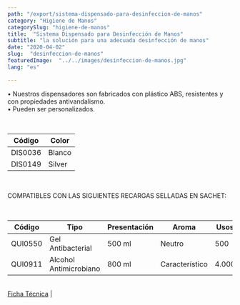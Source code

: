 ```yaml
---
path: "/export/sistema-dispensado-para-desinfeccion-de-manos"
category: "Higiene de Manos"
categorySlug: "higiene-de-manos"
title:  "Sistema Dispensado para Desinfección de Manos"
subtitle: "la solución para una adecuada desinfección de manos"
date: "2020-04-02"
slug:  "desinfeccion-de-manos"
featuredImage:  "../../images/desinfeccion-de-manos.jpg"
lang: "es"

---
```

• Nuestros dispensadores son fabricados con plástico ABS, resistentes y con propiedades antivandalismo.<br/>
• Pueden ser personalizados.<br/>



<br>
<table class="min-w-full md:min-w-0 divide-y-0 divide-gray-200">
          <thead class=" bg-white">
            <tr>
              <th scope="col" class="px-6 text-center text-xs font-medium text-white bg-primary-default uppercase tracking-wider">
                Código
              </th>
               <th scope="col" class="px-6 py-3 text-center text-xs font-medium text-white bg-primary-lighter uppercase tracking-wider">
                Color
              </th>
            </tr>
          </thead>
          <tbody>
            <tr class="bg-gray-100">
              <td class="px-6 py-4 whitespace-nowrap text-sm text-gray-700 text-center">
              DIS0036
              </td>
              <td class="px-6 py-4 whitespace-nowrap text-sm text-gray-700 text-center">
               Blanco
              </td>
            </tr>
            <tr class="bg-gray-300">
              <td class="px-6 py-4 whitespace-nowrap text-sm text-gray-700 text-center">
              DIS0149
              </td>
              <td class="px-6 py-4 whitespace-nowrap text-sm text-gray-700 text-center">
               Silver
              </td>
            </tr>
          </tbody>
        </table> <br>

COMPATIBLES CON LAS SIGUIENTES RECARGAS SELLADAS EN SACHET:

<br>
<table class="min-w-full md:min-w-0 divide-y-0 divide-gray-200">
          <thead class=" bg-white">
            <tr>
              <th scope="col" class="px-6 text-center text-xs font-medium text-white bg-primary-default uppercase tracking-wider">
                Código
              </th>
               <th scope="col" class="px-6 py-3 text-center text-xs font-medium text-white bg-primary-default uppercase tracking-wider">
                Tipo
              </th>
              <th scope="col" class="px-6 py-3 text-center text-xs font-medium  text-white bg-primary-lighter uppercase tracking-wider">
                Presentación
              </th>
              <th scope="col" class="px-6 py-3 text-center text-xs font-medium text-white bg-primary-default uppercase tracking-wider">
                Aroma
              </th>
              <th scope="col" class="px-6 py-3 text-center text-xs font-medium text-white bg-primary-lighter uppercase tracking-wider">
                Usos
              </th>
            </tr>
          </thead>
          <tbody>
            <tr class="bg-gray-100">
              <td class="px-6 py-4 whitespace-nowrap text-sm text-gray-700 text-center">
              QUI0550
              </td>
              <td class="px-6 py-4 whitespace-nowrap text-sm text-gray-700 text-center">
               Gel Antibacterial 
              </td>
              <td class="px-6 py-4 whitespace-nowrap text-sm text-gray-700 text-center">
               500 ml
              </td>
              <td class="px-6 py-4 whitespace-nowrap text-sm text-gray-700 text-center">
               Neutro
              </td>
              <td class="px-6 py-4 whitespace-nowrap text-sm text-gray-700 text-center">
               500
              </td>
            </tr>
            <tr class="bg-gray-300">
              <td class="px-6 py-4 whitespace-nowrap text-sm text-gray-700 text-center">
              QUI0911
              </td>
               <td class="px-6 py-4 whitespace-nowrap text-sm text-gray-700 text-center">
               Alcohol Antimicrobiano
              </td>
              <td class="px-6 py-4 whitespace-nowrap text-sm text-gray-700 text-center">
               800 ml
              </td>
              <td class="px-6 py-4 whitespace-nowrap text-sm text-gray-700 text-center">
               Característico
              </td>
              <td class="px-6 py-4 whitespace-nowrap text-sm text-gray-700 text-center">
               4.000
              </td>
            </tr>
          </tbody>
        </table>
        <br>
 <a href="../../../files/FT-desinfeccion-de-manos.pdf" target="_blank" rel="noopener">Ficha Técnica</a> |
